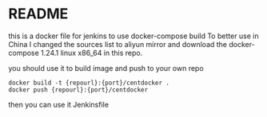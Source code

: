 # README

this is a docker file for jenkins to use docker-compose build
To better use in China I changed the sources list to aliyun mirror
and download the docker-compose 1.24.1 linux x86_64 in this repo.

you should use it to build image and push to your own repo

```
docker build -t {repourl}:{port}/centdocker .
docker push {repourl}:{port}/centdocker
```

then you can use it  Jenkinsfile
